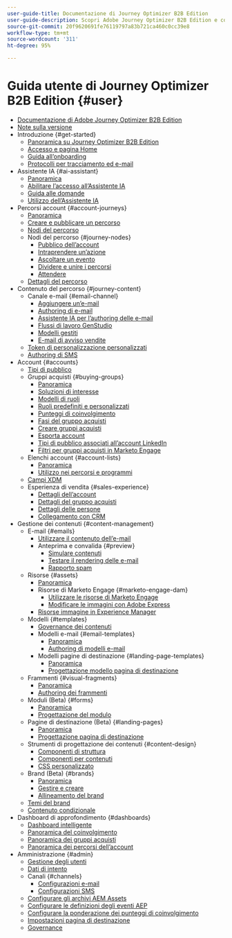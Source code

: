 ```yaml
---
user-guide-title: Documentazione di Journey Optimizer B2B Edition
user-guide-description: Scopri Adobe Journey Optimizer B2B Edition e come utilizzarlo per orchestrare account e percorsi per gruppi acquisti utilizzando funzioni di intelligenza artificiale generativa incorporata e automazione leader del settore.
source-git-commit: 20f9620691fe76119797a83b721ca460c0cc39e8
workflow-type: tm+mt
source-wordcount: '311'
ht-degree: 95%

---
```



# Guida utente di Journey Optimizer B2B Edition {#user}

+ [Documentazione di Adobe Journey Optimizer B2B Edition](guide-overview.md)
+ [Note sulla versione](./release-notes/release-notes.md)
+ Introduzione {#get-started}
   + [Panoramica su Journey Optimizer B2B Edition](about-journey-optimizer-b2b-edition.md)
   + [Accesso e pagina Home](home-page.md)
   + [Guida all’onboarding](./start/get-started.md)
   + [Protocolli per tracciamento ed e-mail](./start/email-protocols.md)
+ Assistente IA {#ai-assistant}
   + [Panoramica](./ai-assistant/ai-assistant-overview.md)
   + [Abilitare l’accesso all’Assistente IA](./ai-assistant/enable-ai-assistant-access.md)
   + [Guida alle domande](./ai-assistant/question-guidance.md)
   + [Utilizzo dell’Assistente IA](./ai-assistant/use-ai-assistant.md)
+ Percorsi account {#account-journeys}
   + [Panoramica](./journeys/journey-overview.md)
   + [Creare e pubblicare un percorso](./journeys/create-publish-journey.md)
   + [Nodi del percorso](./journeys/journey-nodes.md)
   + Nodi del percorso {#journey-nodes}
      + [Pubblico dell’account](./journeys/account-audience-nodes.md)
      + [Intraprendere un’azione](./journeys/action-nodes.md)
      + [Ascoltare un evento](./journeys/listen-for-event-nodes.md)
      + [Dividere e unire i percorsi](./journeys/split-merge-paths-nodes.md)
      + [Attendere](./journeys/wait-nodes.md)
   + [Dettagli del percorso](./journeys/journey-details.md)
+ Contenuto del percorso {#journey-content}
   + Canale e-mail {#email-channel}
      + [Aggiungere un’e-mail](./content/add-email.md)
      + [Authoring di e-mail](./content/email-authoring.md)
      + [Assistente IA per l’authoring delle e-mail](./content/ai-assistant-emails.md)
      + [Flussi di lavoro GenStudio](./content/genstudio-email-workflow.md)
      + [Modelli gestiti](./content/email-authoring-governance.md)
      + [E-mail di avviso vendite](./content/sales-alert-email.md)
   + [Token di personalizzazione personalizzati](./content/personalization-my-tokens.md)
   + [Authoring di SMS](./content/sms-authoring.md)
+ Account {#accounts}
   + [Tipi di pubblico](./audiences/account-audience-overview.md)
   + Gruppi acquisti {#buying-groups}
      + [Panoramica](./buying-groups/buying-groups-overview.md)
      + [Soluzioni di interesse](./buying-groups/solution-interests.md)
      + [Modelli di ruoli](./buying-groups/buying-groups-role-templates.md)
      + [Ruoli predefiniti e personalizzati](./buying-groups/default-custom-roles.md)
      + [Punteggi di coinvolgimento](./buying-groups/engagement-scores.md)
      + [Fasi del gruppo acquisti](./buying-groups/buying-group-stages.md)
      + [Creare gruppi acquisti](./buying-groups/buying-groups-create.md)
      + [Esporta account](./audiences/account-list-export.md)
      + [Tipi di pubblico associati all’account LinkedIn](./data/linkedin-account-matched-audiences.md)
      + [Filtri per gruppi acquisti in Marketo Engage](./buying-groups/marketo-engage-smart-list-buying-group-filters.md)
   + Elenchi account {#account-lists}
      + [Panoramica](./accounts/account-lists.md)
      + [Utilizzo nei percorsi e programmi](./accounts/account-lists-journeys.md)
   + [Campi XDM](./data/field-mapping.md)
   + Esperienza di vendita {#sales-experience}
      + [Dettagli dell’account](./accounts/account-details.md)
      + [Dettagli del gruppo acquisti](./buying-groups/buying-group-details.md)
      + [Dettagli delle persone](./accounts/person-details.md)
      + [Collegamento con CRM](./accounts/crm-linking.md)
+ Gestione dei contenuti {#content-management}
   + E-mail {#emails}
      + [Utilizzare il contenuto dell’e-mail](./content/emails-list.md)
      + Anteprima e convalida {#preview}
         + [Simulare contenuti](./content/email-simulate-content.md)
         + [Testare il rendering delle e-mail](./content/email-test-rendering.md)
         + [Rapporto spam](./content/email-spam-report.md)
   + Risorse {#assets}
      + [Panoramica](./content/assets-overview.md)
      + Risorse di Marketo Engage {#marketo-engage-dam}
         + [Utilizzare le risorse di Marketo Engage](./content/marketo-engage-design-studio.md)
         + [Modificare le immagini con Adobe Express](./content/image-edit-adobe-express.md)
      + [Risorse immagine in Experience Manager](./content/aem-assets.md)
   + Modelli {#templates}
      + [Governance dei contenuti](./content/template-content-governance.md)
      + Modelli e-mail {#email-templates}
         + [Panoramica](./content/email-templates.md)
         + [Authoring di modelli e-mail](./content/email-template-authoring.md)
      + Modelli pagine di destinazione {#landing-page-templates}
         + [Panoramica](./content/landing-page-templates.md)
         + [Progettazione modello pagina di destinazione](./content/landing-page-template-design.md)
   + Frammenti {#visual-fragments}
      + [Panoramica](./content/fragments.md)
      + [Authoring dei frammenti](./content/fragment-authoring.md)
   + Moduli (Beta) {#forms}
      + [Panoramica](./content/forms.md)
      + [Progettazione del modulo](./content/form-design.md)
   + Pagine di destinazione (Beta) {#landing-pages}
      + [Panoramica](./content/landing-pages.md)
      + [Progettazione pagina di destinazione](./content/landing-page-design.md)
   + Strumenti di progettazione dei contenuti {#content-design}
      + [Componenti di struttura](./content/structure-components.md)
      + [Componenti per contenuti](./content/content-components.md)
      + [CSS personalizzato](./content/design-custom-css.md)
   + Brand (Beta) {#brands}
      + [Panoramica](./content/brands-overview.md)
      + [Gestire e creare](./content/brands-manage-create.md)
      + [Allineamento del brand](./content/brand-alignment.md)
   + [Temi del brand](./content/brand-themes.md)
   + [Contenuto condizionale](./content/conditional-content.md)
+ Dashboard di approfondimento {#dashboards}
   + [Dashboard intelligente](./dashboards/intelligent-dashboard.md)
   + [Panoramica del coinvolgimento](./dashboards/engagement-dashboard.md)
   + [Panoramica dei gruppi acquisti](./dashboards/buying-groups-dashboard.md)
   + [Panoramica dei percorsi dell’account](./dashboards/journeys-dashboard.md)
+ Amministrazione {#admin}
   + [Gestione degli utenti](./admin/user-management.md)
   + [Dati di intento](./admin/intent-data.md)
   + Canali {#channels}
      + [Configurazioni e-mail](./admin/configure-channels-emails.md)
      + [Configurazioni SMS](./admin/configure-channels-sms.md)
   + [Configurare gli archivi AEM Assets](./admin/configure-aem-repositories.md)
   + [Configurare le definizioni degli eventi AEP](./admin/configure-aep-events.md)
   + [Configurare la ponderazione dei punteggi di coinvolgimento](./admin/engagement-score-weighting.md)
   + [Impostazioni pagina di destinazione](./admin/landing-page-settings.md)
   + [Governance](./admin/governance.md)
